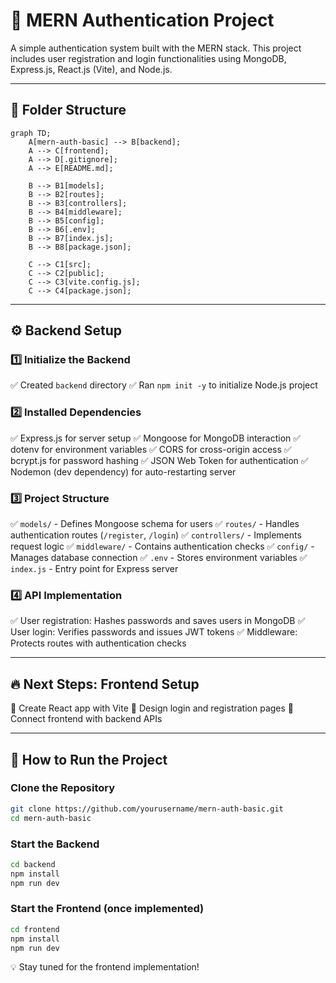 # 🚀 MERN Authentication Project

A simple authentication system built with the MERN stack. This project includes user registration and login functionalities using MongoDB, Express.js, React.js (Vite), and Node.js.

---

## 📂 Folder Structure

```mermaid
graph TD;
    A[mern-auth-basic] --> B[backend];
    A --> C[frontend];
    A --> D[.gitignore];
    A --> E[README.md];

    B --> B1[models];
    B --> B2[routes];
    B --> B3[controllers];
    B --> B4[middleware];
    B --> B5[config];
    B --> B6[.env];
    B --> B7[index.js];
    B --> B8[package.json];

    C --> C1[src];
    C --> C2[public];
    C --> C3[vite.config.js];
    C --> C4[package.json];
```

---

## ⚙️ Backend Setup

### 1️⃣ Initialize the Backend

✅ Created `backend` directory
✅ Ran `npm init -y` to initialize Node.js project

### 2️⃣ Installed Dependencies

✅ Express.js for server setup
✅ Mongoose for MongoDB interaction
✅ dotenv for environment variables
✅ CORS for cross-origin access
✅ bcrypt.js for password hashing
✅ JSON Web Token for authentication
✅ Nodemon (dev dependency) for auto-restarting server

### 3️⃣ Project Structure

✅ `models/` - Defines Mongoose schema for users
✅ `routes/` - Handles authentication routes (`/register`, `/login`)
✅ `controllers/` - Implements request logic
✅ `middleware/` - Contains authentication checks
✅ `config/` - Manages database connection
✅ `.env` - Stores environment variables
✅ `index.js` - Entry point for Express server

### 4️⃣ API Implementation

✅ User registration: Hashes passwords and saves users in MongoDB
✅ User login: Verifies passwords and issues JWT tokens
✅ Middleware: Protects routes with authentication checks

---

## 🔥 Next Steps: Frontend Setup

🔹 Create React app with Vite
🔹 Design login and registration pages
🔹 Connect frontend with backend APIs

---

## 🚀 How to Run the Project

### Clone the Repository

```sh
git clone https://github.com/yourusername/mern-auth-basic.git
cd mern-auth-basic
```

### Start the Backend

```sh
cd backend
npm install
npm run dev
```

### Start the Frontend (once implemented)

```sh
cd frontend
npm install
npm run dev
```

💡 Stay tuned for the frontend implementation!
